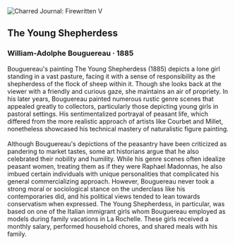<div class="artwork-of-the-day">
  <div class="container">
    <div class="img-wrapper">
      <img
        src="https://uploads6.wikiart.org/images/william-adolphe-bouguereau/the-young-shepherdess-1885.jpg!Large.jpg"
        alt="Charred Journal: Firewritten V" />
    </div>
    <div class="artwork-detail">
      <div class="artwork-origin"> 
        <h2 class="artwork-name">The Young Shepherdess</h2>
        <h3 class="artist">
          William-Adolphe Bouguereau
                    ·  1885
        </h3>
      </div>
      <p class="description">
        <span class="artwork-description-text ng-binding" ng-bind-html="viewModel.ArtworkOfTheDay.Description | unsafe">Bouguereau's painting The Young Shepherdess (1885) depicts a lone girl standing in a vast pasture, facing it with a sense of responsibility as the shepherdess of the flock of sheep within it. Though she looks back at the viewer with a friendly and curious gaze, she maintains an air of propriety. In his later years, Bouguereau painted numerous rustic genre scenes that appealed greatly to collectors, particularly those depicting young girls in pastoral settings. His sentimentalized portrayal of peasant life, which differed from the more realistic approach of artists like Courbet and Millet, nonetheless showcased his technical mastery of naturalistic figure painting.<br><br>Although Bouguereau's depictions of the peasantry have been criticized as pandering to market tastes, some art historians argue that he also celebrated their nobility and humility. While his genre scenes often idealize peasant women, treating them as if they were Raphael Madonnas, he also imbued certain individuals with unique personalities that complicated his general commercializing approach. However, Bouguereau never took a strong moral or sociological stance on the underclass like his contemporaries did, and his political views tended to lean towards conservatism when expressed. The Young Shepherdess, in particular, was based on one of the Italian immigrant girls whom Bouguereau employed as models during family vacations in La Rochelle. These girls received a monthly salary, performed household chores, and shared meals with his family.</span>
                        <div class="text-shadow-container" ng-show="showShadow" style=""></div>
      </p>
    </div>
  </div>

</div>
